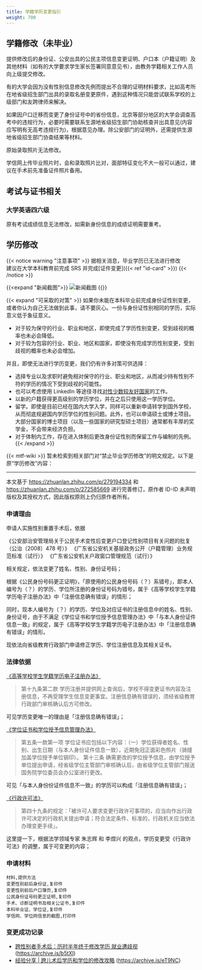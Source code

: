 ```yaml
---
title: 学籍学历变更指引
weight: 700
---
```


## 学籍修改（未毕业）

提供修改后的身份证、公安出具的公民主项信息变更证明、户口本（户籍证明）及其他材料（如有的大学要求学生家长签署同意意见书），由教务学籍相关工作人员向上级提交修改。

有的大学会因为没有性别信息修改先例而提出不合理的证明材料要求，比如高考所在地省级招生部门出具的录取名册变更原件，遇到这种情况只能尝试联系学校的上级部门和友跨律师来解决。

如果因户口迁移而变更了身份证号中的省份信息，北京等部分地区的大学会调查高考中的违规行为，必要时需要联系生源地省级招生部门协助核查并出具意见(内容应写明有无高考违规行为)，根据意见办理。除公安部门的证明外，还需提供生源地省级招生部门协查结果等材料。

原始录取照片无法修改。

学信网上传毕业照片时，会和录取照片比对，面部特征变化不大一般可以通过，建议在手术前先准备证件照片备用。

## 考试与证书相关

### 大学英语四六级

原有考试成绩信息无法修改，如需新身份信息的成绩证明需要重考。

## 学历修改

{{< notice warning "注意事项" >}}
据相关消息，毕业学历已无法进行修改\
建议在大学本科教育前完成 SRS 并完成[证件变更]({{< ref "id-card" >}})
{{< /notice >}}

{{<expand "新闻截图">}}
![新闻截图](/images/srs/news.jpg)
{{</expand>}}

{{< expand "可采取的对策" >}}
如果你未能在本科毕业前完成身份证性别变更，或者你认为自己无法做到此事，请不要灰心。一份与身份证性别相同的学历，实际意义低于象征意义。

- 对于较为保守的行业、职业和地区，即使完成了学历性别变更，受到歧视的概率也未必会降低。
- 对于较为包容的行业、职业、地区和国家，即使没有完成学历性别变更，受到歧视的概率也未必会增加。

并且，即使无法进行学历变更，我们仍有许多对策可供选择：

- 选择专业以及求职时避免相对保守的行业、职业和地区，从而减少持有性别不符的学历的情况下受到歧视的可能性。
- 也可以考虑使用 LinkedIn 等途径寻找[对性少数较友好国家](https://zh.wikipedia.org/zh-cn/%E5%90%84%E5%9C%B0LGBT%E6%9D%83%E5%88%A9)的工作。
- 以新的户籍获得更高级别的学历学位，并在之后只使用这一学历学位。
- 留学。即使是目前已经在国内大学入学，同样可以重新申请转学到国外学校，从而彻底规避国内学历学位的性别问题。此外，也可以申请硕士或博士项目。大部分国家的博士项目（以及一些国家的研究型硕士项目）通常都有丰厚的奖学金，不会带来经济负担。
- 对于体制内工作，存在进入体制后更改身份证性别而保留工作与编制的先例。
{{< /expand >}}

{{< mtf-wiki >}} 暂未检索到相关部门对“禁止毕业学历修改”的明文规定。以下是原“学历修改”内容：

---

本文基于 <https://zhuanlan.zhihu.com/p/279194334> 和 <https://zhuanlan.zhihu.com/p/272585669> 进行完善修订，原作者 ID-ID 未声明版权及其授权方式，因此版权原则上仍归原作者所有。

### 申请理由

申请人实施性别重置手术后，依据

《公安部治安管理局关于公民手术变性后变更户口登记性别项目有关问题的批复（公治〔2008〕478 号）》
《广东省公安机关基层政务公开（户籍管理）业务规范标准（试行）》
《广东省公安机关户政窗口管理规范（试行）》

相关规定，依法变更了姓名、性别、身份证号码；

根据《公民身份号码更正证明》，「原使用的公民身份号码（？）系错号」，即本人编号为（？）的学历、学位所注册的身份证号码为错号，属于《高等学校学生学籍学历电子注册办法》中「注册信息确有错误」的情形；

同时，现本人编号为（？）的学历、学位及对应证书的注册信息中的姓名、性别、身份证号，由于不满足《学位证书和学位授予信息管理办法》中「与本人身份证件信息一致」的规定，属于《高等学校学生学籍学历电子注册办法》中「注册信息确有错误」的情形。

现依法向省级教育行政部门申请修正学历、学位注册信息及其相关证书。

### 法律依据

[《高等学校学生学籍学历电子注册办法》](http://www.moe.gov.cn/srcsite/A15/s3263/201408/t20140825_174309.html)

> 第十九条第二款 学历注册并提供网上查询后，学校不得变更证书内容及注册信息，不再受理学生信息变更事宜。注册信息确有错误的，须经省级教育行政部门审核确认后方可修改。

可见学历变更唯一的理由是「注册信息确有错误」；

[《学位证书和学位授予信息管理办法》](http://www.moe.gov.cn/srcsite/A22/moe_817/flfggz_xx/201507/t20150713_193671.html)

> 第五条一款第一项 学位证书应包括以下内容：（一）学位获得者姓名、性别、出生日期（与本人身份证件信息一致），近期免冠正面彩色照片（骑缝加盖学位授予单位钢印）。
> 第十三条 确需更改的学位授予信息，由学位授予单位提出申请，经省级学位主管部门审核确认后，由省级学位主管部门报送国务院学位委员会办公室进行更改。

可见「与本人身份份证件信息不一致」的学历可以构成「注册信息确有错误」；

[《行政许可法》](http://www.gov.cn/flfg/2005-06/27/content_9899.htm)

> 第四十九条的规定：「被许可人要求变更行政许可事项的，应当向作出行政许可决定的行政机关提出申请；符合法定条件、标准的，行政机关应当依法办理变更手续」。

这里提一下，根据法学领域专家 朱志辉 和 李煜兴 的观点，学历变更受《行政许可法》的调整，属于可变更的内容；

### 申请材料

```csv
材料,提供方法
变更性别前后身份证,复印件
变更性别前后户口簿页,复印件
公民身份证号码更正证明,复印件
手术、诊断证明书及相关公证书,复印件
本科毕业证、学位证,复印件
学信网、学位网信息的截图,打印件
```

### 变更成功记录

- [跨性别者手术后：历时半年终于修改学历 就业遭歧视](https://www.sohu.com/a/362100660_120146415) (<https://archive.is/b5tXl>)
- [经验分享 | 跨儿术后学历和学位的修改攻略](https://mp.weixin.qq.com/s/MP3ib9IAj99XpkZJ5U1ckA) (<https://archive.is/eT9NC>)
